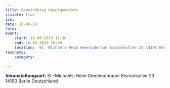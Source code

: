 ```yaml
---
title: Gemeindetag Hauptgemeinde
visible: true
ics: 
date: 16-06-19
rule: 
event:
	start: 16-06-2019 11:30
	end: 16-06-2019 16:00
	location: 'St.-Michaels-Heim Gemeinderaum Bismarkallee 23 14193 Berlin Deutschland'
taxonomy:
	category: 

---
```




**Veranstaltungsort:** St.-Michaels-Heim
Gemeinderaum
Bismarkallee 23
14193 Berlin
Deutschland

